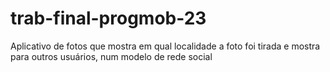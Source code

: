 # trab-final-progmob-23
Aplicativo de fotos que mostra em qual localidade a foto foi tirada e mostra para outros usuários, num modelo de rede social
